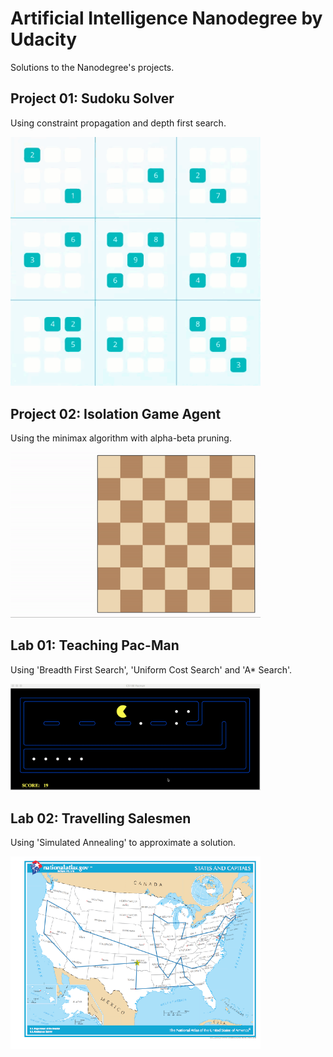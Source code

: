 # Artificial Intelligence Nanodegree by Udacity
Solutions to the Nanodegree's projects.

## Project 01: Sudoku Solver
Using constraint propagation and depth first search.

<img src="aind-sudoku/viz.gif" width="400">

## Project 02: Isolation Game Agent
Using the minimax algorithm with alpha-beta pruning.

<img src="aind-isolation/viz.gif" width="400">

## Lab 01: Teaching Pac-Man
Using 'Breadth First Search', 'Uniform Cost Search' and 'A* Search'.

<img src="aind-pacman/pacman.gif" width="400">

## Lab 02: Travelling Salesmen
Using 'Simulated Annealing' to approximate a solution.

<img src="aind-simulated-annealing/solution.png" width="400">
